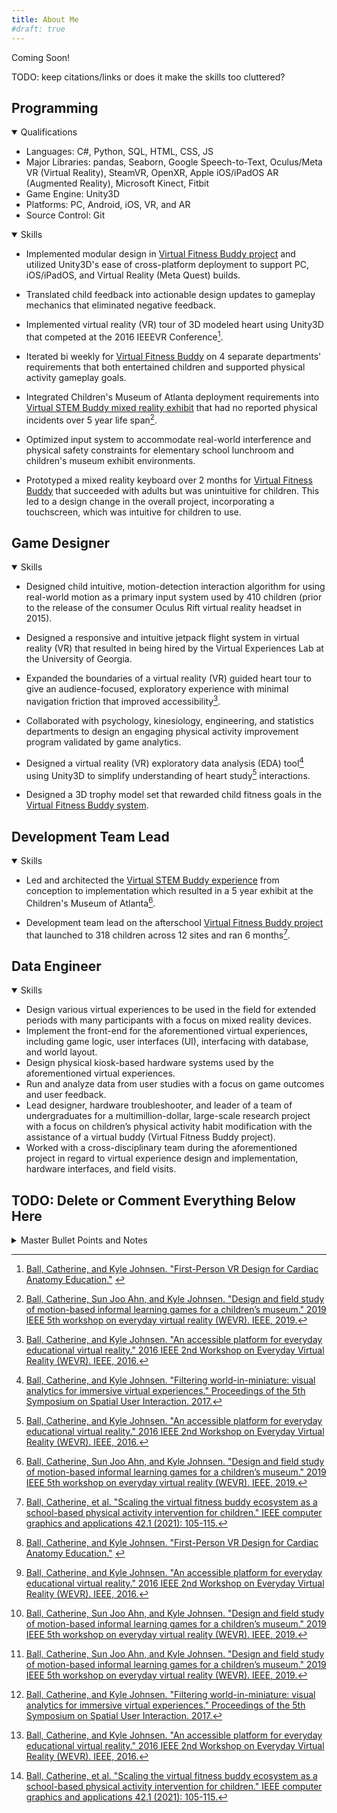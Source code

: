 ```yaml
---
title: About Me
#draft: true
---
```


Coming Soon!

TODO: keep citations/links or does it make the skills too cluttered?

<!-- TODO: ensure acronyms are spelled out everywhere or at least once -->
<!-- TODO: dupe skills across headings? or maybe just reword them to fit better?? -->

<!-- TODO: add this? ## Education

<details open>
    <summary>Education</summary>

- University of Georgia
  - Doctor of Philosophy - PhD, Engineering (Software)
  - Bachelor of Science - BS, Psychology
</details> -->

## Programming

<details open>
    <summary>Qualifications</summary>

- Languages: C#, Python, SQL, HTML, CSS, JS
- Major Libraries: pandas, Seaborn, Google Speech-to-Text, Oculus/Meta VR (Virtual Reality), SteamVR, OpenXR, Apple iOS/iPadOS AR (Augmented Reality), Microsoft Kinect, Fitbit
- Game Engine: Unity3D
- Platforms: PC, Android, iOS, VR, and AR
- Source Control: Git

</details>

<details open>
    <summary>Skills</summary>
    <p><!-- this is here to put space between summary and words while still keeping the stats table looking like I want AND doesn't put a box around the contained text here. TODO: find a better solution to this. --></p>

- Implemented modular design in [Virtual Fitness Buddy project](Projects/vb-overview) and utilized Unity3D's ease of cross-platform deployment to support PC, iOS/iPadOS, and Virtual Reality (Meta Quest) builds.
- Translated child feedback into actionable design updates to gameplay mechanics that eliminated negative feedback. <!-- TODO: here or game design or other? -->
- Implemented virtual reality (VR) tour of 3D modeled heart using Unity3D that competed at the 2016 IEEEVR Conference[^heart-demo]. <!-- TODO: video link?? cite workshop paper? -->
- Iterated bi weekly for [Virtual Fitness Buddy](Projects/vb-overview#virtual-fitness-buddy-afterschool) on 4 separate departments' requirements that both entertained children and supported physical activity gameplay goals. <!-- TODO: here or game designer or other?? -->
- Integrated Children's Museum of Atlanta deployment requirements into [Virtual STEM Buddy mixed reality exhibit](Projects/vb-overview#virtual-stem-buddy-at-museum) that had no reported physical incidents over 5 year life span[^vsb1]. <!-- TODO: link to CMOA homepage?? -->
- Optimized input system to accommodate real-world interference and physical safety constraints for elementary school lunchroom and children's museum exhibit environments.


- Prototyped a mixed reality keyboard over 2 months for [Virtual Fitness Buddy](Projects/vb-overview#virtual-fitness-buddy-afterschool) that succeeded with adults but was unintuitive for children. This led to a design change in the overall project, incorporating a touchscreen, which was intuitive for children to use. <!-- TODO: is this additional sentence good??? -->

</details>

## Game Designer

<details open>
    <summary>Skills</summary>

- Designed child intuitive, motion-detection interaction algorithm for using real-world motion as a primary input system used by 410 children (prior to the release of the consumer Oculus Rift virtual reality headset in 2015). <!-- TODO: put a ref here? but to what? dissertation? -->
- Designed a responsive and intuitive jetpack flight system in virtual reality (VR) that resulted in being hired by the Virtual Experiences Lab at the University of Georgia. <!-- TODO: link if there is a specific one for it/its video -->
- Expanded the boundaries of a virtual reality (VR) guided heart tour to give an audience-focused, exploratory experience with minimal navigation friction that improved accessibility[^heart]. <!-- TODO: cite heart demo paper too? -->
- Collaborated with psychology, kinesiology, engineering, and statistics departments to design an engaging physical activity improvement program validated by game analytics.
- Designed a virtual reality (VR) exploratory data analysis (EDA) tool[^fwim] using Unity3D to simplify understanding of heart study[^heart] interactions. <!-- TODO: are cites in good places? cite heart demo paper too? --> <!-- TODO: here, programming, or otherwise? -->


- Designed a 3D trophy model set that rewarded child fitness goals in the [Virtual Fitness Buddy system](Projects/vb-overview#virtual-fitness-buddy-at-home).

</details>

## Development Team Lead
<!-- TODO: just rename team lead? --> <!-- TODO: keep this? -->

<details open>
    <summary>Skills</summary>

- Led and architected the [Virtual STEM Buddy experience](Projects/vb-overview#virtual-stem-buddy-at-museum) from conception to implementation which resulted in a 5 year exhibit at the Children's Museum of Atlanta[^vsb1].


- Development team lead on the afterschool [Virtual Fitness Buddy project](Projects/vb-overview#virtual-fitness-buddy-afterschool) that launched to 318 children across 12 sites and ran 6 months[^vfb-a1].<!-- TODO: include c2 or just c1 (155child, 7)sites?? -->

</details>

## Data Engineer

<details open>
    <summary>Skills</summary>
</details>

<!-- ## UI/UX Designer

<details open>
    <summary>Skills</summary>
</details> -->

<!-- ## Hardware Designer

<details open>
    <summary>Skills</summary>
    <p>TODO:?</p>
</details> -->

<!-- ## QA

<details open>
    <summary>Skills</summary>
    <p>TODO:?</p>
</details> -->

<!-- ## Field Consultant

<details open>
    <summary>Skills</summary>
    <p>TODO:?</p>
</details> -->

<!-- ## Tech Support

<details open>
    <summary>Skills</summary>
    <p>TODO:</p>
</details> -->

<!-- old ones -->
- Design various virtual experiences to be used in the field for extended periods with many participants with a focus on mixed reality devices.
- Implement the front-end for the aforementioned virtual experiences, including game logic, user interfaces (UI), interfacing with database, and world layout.
- Design physical kiosk-based hardware systems used by the aforementioned virtual experiences.
- Run and analyze data from user studies with a focus on game outcomes and user feedback.
- Lead designer, hardware troubleshooter, and leader of a team of undergraduates for a multimillion-dollar, large-scale research project with a focus on children’s physical activity habit modification with the assistance of a virtual buddy (Virtual Fitness Buddy project).
- Worked with a cross-disciplinary team during the aforementioned project in regard to virtual experience design and implementation, hardware interfaces, and field visits.


## TODO: Delete or Comment Everything Below Here

<details>
    <summary>Master Bullet Points and Notes</summary>

### Final-ish bullet points

<details>

<!--- final-ish bullet points --->
<!-- MOVED -->
- Designed child intuitive, motion-detection interaction algorithm for using real-world motion as a primary input system used by 410 children (prior to the release of the consumer Oculus Rift virtual reality headset in 2015). <!-- TODO: put a ref here? but to what? dissertation? -->
- Optimized input system to accommodate real-world interference and physical safety constraints for elementary school lunchroom and children's museum exhibit environments.
- Implemented modular design in [Virtual Fitness Buddy project](Projects/vb-overview) and utilized Unity3D's ease of cross-platform deployment to support PC, iOS/iPadOS, and Virtual Reality (Meta Quest) builds.
- Designed a responsive and intuitive jetpack flight system in virtual reality (VR) that resulted in being hired by the Virtual Experiences Lab at the University of Georgia. <!-- TODO: link if there is a specific one for it/its video -->
- Translated child feedback into actionable design updates to gameplay mechanics that eliminated negative feedback.
- Implemented virtual reality (VR) tour of 3D modeled heart using Unity3D that competed at the 2016 IEEEVR Conference[^heart-demo]. <!-- TODO: video link?? cite workshop paper? -->
- Expanded the boundaries of a virtual reality (VR) guided heart tour to give an audience-focused, exploratory experience with minimal navigation friction that improved accessibility[^heart]. <!-- TODO: cite heart demo paper too? -->
- Led and architected the [Virtual STEM Buddy experience](Projects/vb-overview#virtual-stem-buddy-at-museum) from conception to implementation which resulted in a 5 year exhibit at the Children's Museum of Atlanta[^vsb1].
- Iterated bi weekly for [Virtual Fitness Buddy](Projects/vb-overview#virtual-fitness-buddy-afterschool) on 4 separate departments' requirements that both entertained children and supported physical activity gameplay goals. 
- Collaborated with psychology, kinesiology, engineering, and statistics departments to design an engaging physical activity improvement program validated by game analytics.
- Integrated Children's Museum of Atlanta deployment requirements into [Virtual STEM Buddy mixed reality exhibit](Projects/vb-overview#virtual-stem-buddy-at-museum) that had no reported physical incidents over 5 year life span[^vsb1]. <!-- TODO: link to CMOA homepage?? -->
- Designed a virtual reality (VR) exploratory data analysis (EDA) tool[^fwim] using Unity3D to simplify understanding of heart study[^heart] interactions. <!-- TODO: are cites in good places? cite heart demo paper too? -->


- Development team lead on the afterschool [Virtual Fitness Buddy project](Projects/vb-overview#virtual-fitness-buddy-afterschool) that launched to 155 children across 7 sites and ran 6 months[^vfb-a1].
- Prototyped a mixed reality keyboard over 2 months for [Virtual Fitness Buddy](Projects/vb-overview#virtual-fitness-buddy-afterschool) that succeeded with adults but was unintuitive for children.
- Designed a 3D trophy model set that rewarded child fitness goals in the [Virtual Fitness Buddy system](Projects/vb-overview#virtual-fitness-buddy-at-home).

<!-- Not Moved -->
</details>

### TODO Bullet Points

<details>

<!--- Ideas to massage --->
- TODO: add a bullet point for how we managed our feedback collection process
- TODO: how to reach out to the community to get them involved
- TODO: architectural tradeoffs of tablet placement and ground markers and gameplay+safety (programmer and hardware)
- TODO: heart navigation/learning trade-off (software/ux)
- TODO: tech support bullet point regarding site staff feedback and implementation
- TODO: novel hardware choices (kinect, novint falcon), off the shelf hardware choices (software too?)
- TODO: (programming): notebook on what system stats mean, documentation
- TODO: state machine for vfb/vsb animations and maybe arduino??
- TODO: AR/VR/MR experience
- TODO: C# ETL (extract, transform, and load) pipeline of data from database to app and back
- TODO: VFB watch mentorship
- TODO: coming up with bark it/agility (blank canvas, small prototype and scrappy too (other minigames too))
- TODO: coming up with lever hero/slingshot?
- TODO: simple animations?
- TODO: adept at model transform manipulation (to have them grow from a certain point; parenting things to have them move or scale the way I want)
- TODO: C# design patterns
- TODO: Physics engine vs deterministic tradeoff

<!-- Already addressed? -->
<!-- TODO: designed 3d trophy system (trophy itself and pillar) with a 3d modeler -->
</details>

### Non-Erin Approved (lol)

- TODO: Establish initial data structures for required player data and app data alongside algorithms both for storage in relational SQL database and for utilization in app and data analysis.
- TODO: Utilize ETL (extract, transform, load) processes to prepare player data for use in the game application, repacking for use during data analysis, and for long-term storage.
- TODO: Analyze gameplay metrics for preferences, usability, and engagement
- TODO: Design mixed reality virtual experiences for extended field deployment utilized by hundreds of players

<details>

<!--- Non-Erin Approved (lol) --->
- Designed robust system used by xxx children across yyy sites which continued to run daily with minimal upkeep for zzz years. TODO: add numbers
- Architected application using MVC & MVVM design patterns to decouple modules for scaling the project.
- ~~Implemented portable designs to support PC, iOS/iPadOS, Android, and Virtual Reality (Meta Quest).~~
  - TODO: describe new hardware and new environments as new bullet point(s), buzz word: portability
</details>
</details>

<!-- Footnotes/References -->
[^f&v1]: [Ahn, Sun Joo Grace, et al. "Using Virtual Pets to Increase Fruit and Vegetable Consumption in Children: A Technology-Assisted Social Cognitive Theory Approach." Cyberpsychology, behavior and social networking 19.2 (2016): 86-92.](https://www.researchgate.net/profile/Sun-Joo-Grace-Ahn/publication/281627304_Using_Virtual_Pets_to_Increase_Fruit_and_Vegetable_Consumption_in_Children_A_Technology-Assisted_Social_Cognitive_Theory_Approach/links/55f092ca08aef559dc46d679/Using-Virtual-Pets-to-Increase-Fruit-and-Vegetable-Consumption-in-Children-A-Technology-Assisted-Social-Cognitive-Theory-Approach.pdf)
[^vsb1]: [Ball, Catherine, Sun Joo Ahn, and Kyle Johnsen. "Design and field study of motion-based informal learning games for a children’s museum." 2019 IEEE 5th workshop on everyday virtual reality (WEVR). IEEE, 2019.](https://wevr.adalsimeone.me/2019/WEVR2019_Ball.pdf)
[^vfb-c1]: [Ahn, Sun Joo, Kyle Johnsen, and Catherine Ball. "Points-based reward systems in gamification impact children’s physical activity strategies and psychological needs." Health Education & Behavior 46.3 (2019): 417-425.](https://pmc.ncbi.nlm.nih.gov/articles/PMC6566098/)
[^vfb-a1]: [Ball, Catherine, et al. "Scaling the virtual fitness buddy ecosystem as a school-based physical activity intervention for children." IEEE computer graphics and applications 42.1 (2021): 105-115.](https://www.researchgate.net/profile/Sun-Joo-Grace-Ahn/publication/357014656_Scaling_the_Virtual_Fitness_Buddy_Ecosystem_as_a_School_Based_Physical_Activity_Intervention_for_Children/links/61e88d0b5779d35951be5545/Scaling-the-Virtual-Fitness-Buddy-Ecosystem-as-a-School-Based-Physical-Activity-Intervention-for-Children.pdf)
[^diss]: [Ball, Catherine. Design and Field Implementation of Virtual Buddy-Based Serious Games for Children. Diss. University of Georgia, 2023.](https://esploro.libs.uga.edu/esploro/outputs/doctoral/Design-and-Field-Implementation-of-Virtual/9949618127102959)
[^arya]: [Basu, Aryabrata, et al. "Effects of user physical fitness on performance in virtual reality." 2016 IEEE symposium on 3D user interfaces (3DUI). IEEE, 2016.](https://www.researchgate.net/profile/Aryabrata-Basu/publication/301723763_Effects_of_user_physical_fitness_on_performance_in_virtual_reality/links/5a1525340f7e9b925cd530bc/Effects-of-user-physical-fitness-on-performance-in-virtual-reality.pdf)
[^heart]: [Ball, Catherine, and Kyle Johnsen. "An accessible platform for everyday educational virtual reality." 2016 IEEE 2nd Workshop on Everyday Virtual Reality (WEVR). IEEE, 2016.](https://wevr.adalsimeone.me/2016/WEVR2016_Ball.pdf)
[^heart-demo]: [Ball, Catherine, and Kyle Johnsen. "First-Person VR Design for Cardiac Anatomy Education."](https://www.researchgate.net/profile/Kyle-Johnsen-2/publication/304781751_First-Person_VR_Design_for_Cardiac_Anatomy_Education/links/577a74b908ae355e74f06b7e/First-Person-VR-Design-for-Cardiac-Anatomy-Education.pdf) <!-- TODO: put abstract for demo on this page? -->
[^fwim]: [Ball, Catherine, and Kyle Johnsen. "Filtering world-in-miniature: visual analytics for immersive virtual experiences." Proceedings of the 5th Symposium on Spatial User Interaction. 2017.](https://dl.acm.org/doi/abs/10.1145/3131277.3134353)